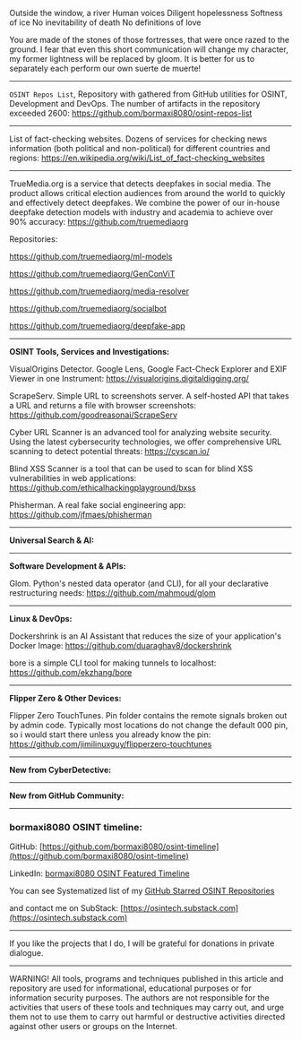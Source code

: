 
Outside the window, a river Human voices Diligent hopelessness Softness of ice No inevitability of death No definitions of love


You are made of the stones of those fortresses, that were once razed to the ground. I fear that even this short communication will change my character, my former lightness will be replaced by gloom. It is better for us to separately each perform our own suerte de muerte!

----

```OSINT Repos List```, Repository with gathered from GitHub utilities for OSINT, Development and DevOps. The number of artifacts in the repository exceeded 2600: https://github.com/bormaxi8080/osint-repos-list

----

List of fact-checking websites. Dozens of services for checking news information (both political and non-political) for different countries and regions: https://en.wikipedia.org/wiki/List_of_fact-checking_websites

----

TrueMedia.org is a service that detects deepfakes in social media. The product allows critical election audiences from around the world to quickly and effectively detect deepfakes. We combine the power of our in-house deepfake detection models with industry and academia to achieve over 90% accuracy: https://github.com/truemediaorg

Repositories:

https://github.com/truemediaorg/ml-models

https://github.com/truemediaorg/GenConViT

https://github.com/truemediaorg/media-resolver

https://github.com/truemediaorg/socialbot

https://github.com/truemediaorg/deepfake-app

----

**OSINT Tools, Services and Investigations:**

VisualOrigins Detector. Google Lens, Google Fact-Check Explorer and EXIF Viewer in one Instrument: https://visualorigins.digitaldigging.org/

ScrapeServ. Simple URL to screenshots server. A self-hosted API that takes a URL and returns a file with browser screenshots: https://github.com/goodreasonai/ScrapeServ

Cyber URL Scanner is an advanced tool for analyzing website security. Using the latest cybersecurity technologies, we offer comprehensive URL scanning to detect potential threats: https://cyscan.io/

Blind XSS Scanner is a tool that can be used to scan for blind XSS vulnerabilities in web applications: https://github.com/ethicalhackingplayground/bxss

Phisherman. A real fake social engineering app: https://github.com/jfmaes/phisherman

----

**Universal Search & AI:**



---

**Software Development & APIs:**

Glom. Python's nested data operator (and CLI), for all your declarative restructuring needs: https://github.com/mahmoud/glom

----

**Linux & DevOps:**

Dockershrink is an AI Assistant that reduces the size of your application's Docker Image: https://github.com/duaraghav8/dockershrink

bore is a simple CLI tool for making tunnels to localhost: https://github.com/ekzhang/bore

----

**Flipper Zero & Other Devices:**

Flipper Zero TouchTunes. Pin folder contains the remote signals broken out by admin code. Typically most locations do not change the default 000 pin, so i would start there unless you already know the pin: https://github.com/jimilinuxguy/flipperzero-touchtunes

----

**New from CyberDetective:**



----

**New from GitHub Community:**



----
### bormaxi8080 OSINT timeline:

GitHub: [https://github.com/bormaxi8080/osint-timeline](https://github.com/bormaxi8080/osint-timeline)

LinkedIn: [bormaxi8080 OSINT Featured Timeline](https://www.linkedin.com/in/osintech/details/featured/)

You can see Systematized list of my [GitHub Starred OSINT Repositories](https://github.com/bormaxi8080/osint-repos-list)

and contact me on SubStack: [https://osintech.substack.com](https://osintech.substack.com)

----

If you like the projects that I do, I will be grateful for donations in private dialogue.

----

WARNING! All tools, programs and techniques published in this article and repository are used for informational, educational purposes or for information security purposes. The authors are not responsible for the activities that users of these tools and techniques may carry out, and urge them not to use them to carry out harmful or destructive activities directed against other users or groups on the Internet.
